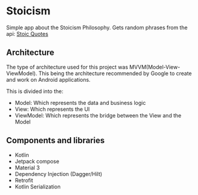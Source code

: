 # Stoicism

Simple app about the Stoicism Philosophy. Gets random phrases from the api: [Stoic Quotes](https://github.com/benhoneywill/stoic-quotes)

## Architecture

The type of architecture used for this project was MVVM(Model-View-ViewModel). This being the architecture recommended by Google to create and work on Android applications.

This is divided into the: 

- Model: Which represents the data and business logic
- View: Which represents the UI
- ViewModel: Which represents the bridge between the View and the Model

## Components and libraries

- Kotlin
- Jetpack compose
- Material 3
- Dependency Injection (Dagger/Hilt)
- Retrofit
- Kotlin Serialization

